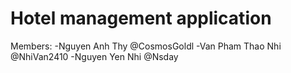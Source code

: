# Hotel management application

Members:
-Nguyen Anh Thy @CosmosGoldl
-Van Pham Thao Nhi @NhiVan2410
-Nguyen Yen Nhi @Nsday
